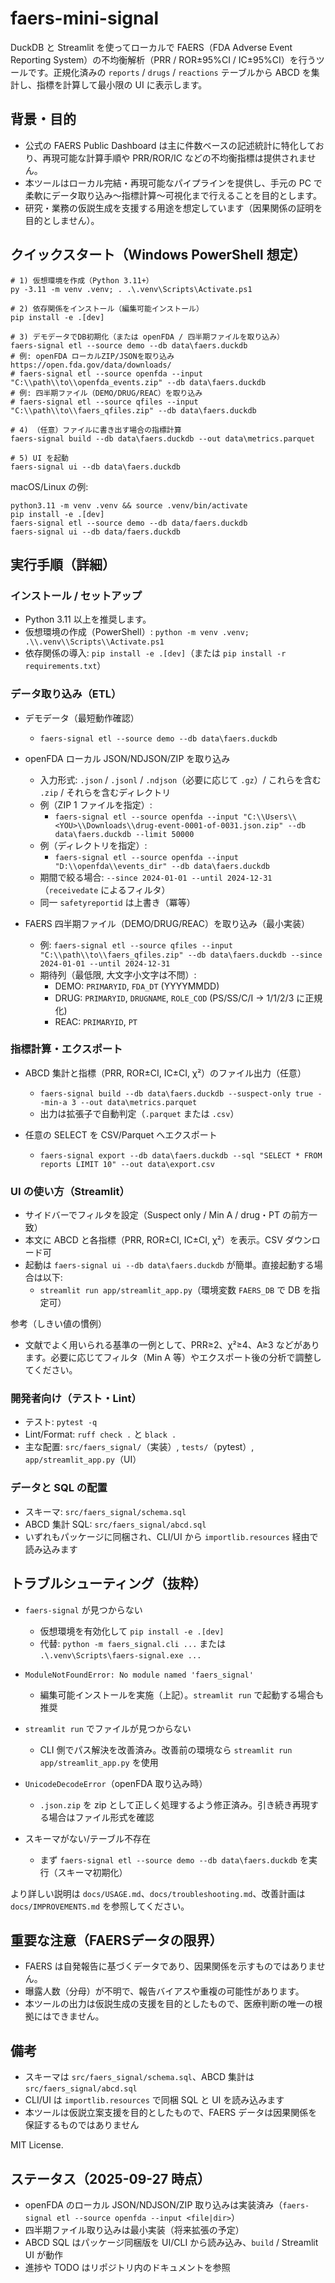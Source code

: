 # faers-mini-signal

DuckDB と Streamlit を使ってローカルで FAERS（FDA Adverse Event Reporting System）の不均衡解析（PRR / ROR±95%CI / IC±95%CI）を行うツールです。正規化済みの `reports` / `drugs` / `reactions` テーブルから ABCD を集計し、指標を計算して最小限の UI に表示します。

## 背景・目的

- 公式の FAERS Public Dashboard は主に件数ベースの記述統計に特化しており、再現可能な計算手順や PRR/ROR/IC などの不均衡指標は提供されません。
- 本ツールはローカル完結・再現可能なパイプラインを提供し、手元の PC で柔軟にデータ取り込み～指標計算～可視化まで行えることを目的とします。
- 研究・業務の仮説生成を支援する用途を想定しています（因果関係の証明を目的としません）。

## クイックスタート（Windows PowerShell 想定）

```
# 1) 仮想環境を作成（Python 3.11+）
py -3.11 -m venv .venv; . .\.venv\Scripts\Activate.ps1

# 2) 依存関係をインストール（編集可能インストール）
pip install -e .[dev]

# 3) デモデータでDB初期化（または openFDA / 四半期ファイルを取り込み）
faers-signal etl --source demo --db data\faers.duckdb
# 例: openFDA ローカルZIP/JSONを取り込み
https://open.fda.gov/data/downloads/
# faers-signal etl --source openfda --input "C:\\path\\to\\openfda_events.zip" --db data\faers.duckdb
# 例: 四半期ファイル（DEMO/DRUG/REAC）を取り込み
# faers-signal etl --source qfiles --input "C:\\path\\to\\faers_qfiles.zip" --db data\faers.duckdb

# 4) （任意）ファイルに書き出す場合の指標計算
faers-signal build --db data\faers.duckdb --out data\metrics.parquet

# 5) UI を起動
faers-signal ui --db data\faers.duckdb
```

macOS/Linux の例:

```
python3.11 -m venv .venv && source .venv/bin/activate
pip install -e .[dev]
faers-signal etl --source demo --db data/faers.duckdb
faers-signal ui --db data/faers.duckdb
```

## 実行手順（詳細）

### インストール / セットアップ

- Python 3.11 以上を推奨します。
- 仮想環境の作成（PowerShell）: `python -m venv .venv; .\\.venv\\Scripts\\Activate.ps1`
- 依存関係の導入: `pip install -e .[dev]`（または `pip install -r requirements.txt`）

### データ取り込み（ETL）

- デモデータ（最短動作確認）
  - `faers-signal etl --source demo --db data\faers.duckdb`

- openFDA ローカル JSON/NDJSON/ZIP を取り込み
  - 入力形式: `.json` / `.jsonl` / `.ndjson`（必要に応じて `.gz`）/ これらを含む `.zip` / それらを含むディレクトリ
  - 例（ZIP 1 ファイルを指定）:
    - `faers-signal etl --source openfda --input "C:\\Users\\<YOU>\\Downloads\\drug-event-0001-of-0031.json.zip" --db data\faers.duckdb --limit 50000`
  - 例（ディレクトリを指定）:
    - `faers-signal etl --source openfda --input "D:\\openfda\\events_dir" --db data\faers.duckdb`
  - 期間で絞る場合: `--since 2024-01-01 --until 2024-12-31`（`receivedate` によるフィルタ）
  - 同一 `safetyreportid` は上書き（冪等）

- FAERS 四半期ファイル（DEMO/DRUG/REAC）を取り込み（最小実装）
  - 例: `faers-signal etl --source qfiles --input "C:\\path\\to\\faers_qfiles.zip" --db data\faers.duckdb --since 2024-01-01 --until 2024-12-31`
  - 期待列（最低限, 大文字小文字は不問）:
    - DEMO: `PRIMARYID`, `FDA_DT` (YYYYMMDD)
    - DRUG: `PRIMARYID`, `DRUGNAME`, `ROLE_COD` (PS/SS/C/I → 1/1/2/3 に正規化)
    - REAC: `PRIMARYID`, `PT`

### 指標計算・エクスポート

- ABCD 集計と指標（PRR, ROR±CI, IC±CI, χ²）のファイル出力（任意）
  - `faers-signal build --db data\faers.duckdb --suspect-only true --min-a 3 --out data\metrics.parquet`
  - 出力は拡張子で自動判定（`.parquet` または `.csv`）

- 任意の SELECT を CSV/Parquet へエクスポート
  - `faers-signal export --db data\faers.duckdb --sql "SELECT * FROM reports LIMIT 10" --out data\export.csv`

### UI の使い方（Streamlit）

- サイドバーでフィルタを設定（Suspect only / Min A / drug・PT の前方一致）
- 本文に ABCD と各指標（PRR, ROR±CI, IC±CI, χ²）を表示。CSV ダウンロード可
- 起動は `faers-signal ui --db data\faers.duckdb` が簡単。直接起動する場合は以下:
  - `streamlit run app/streamlit_app.py`（環境変数 `FAERS_DB` で DB を指定可）

参考（しきい値の慣例）
- 文献でよく用いられる基準の一例として、PRR≥2、χ²≥4、A≥3 などがあります。必要に応じてフィルタ（Min A 等）やエクスポート後の分析で調整してください。

### 開発者向け（テスト・Lint）

- テスト: `pytest -q`
- Lint/Format: `ruff check .` と `black .`
- 主な配置: `src/faers_signal/`（実装）, `tests/`（pytest）, `app/streamlit_app.py`（UI）

### データと SQL の配置

- スキーマ: `src/faers_signal/schema.sql`
- ABCD 集計 SQL: `src/faers_signal/abcd.sql`
- いずれもパッケージに同梱され、CLI/UI から `importlib.resources` 経由で読み込みます

## トラブルシューティング（抜粋）

- `faers-signal` が見つからない
  - 仮想環境を有効化して `pip install -e .[dev]`
  - 代替: `python -m faers_signal.cli ...` または `.\.venv\Scripts\faers-signal.exe ...`

- `ModuleNotFoundError: No module named 'faers_signal'`
  - 編集可能インストールを実施（上記）。`streamlit run` で起動する場合も推奨

- `streamlit run` でファイルが見つからない
  - CLI 側でパス解決を改善済み。改善前の環境なら `streamlit run app/streamlit_app.py` を使用

- `UnicodeDecodeError`（openFDA 取り込み時）
  - `.json.zip` を zip として正しく処理するよう修正済み。引き続き再現する場合はファイル形式を確認

- スキーマがない/テーブル不存在
  - まず `faers-signal etl --source demo --db data\faers.duckdb` を実行（スキーマ初期化）

より詳しい説明は `docs/USAGE.md`、`docs/troubleshooting.md`、改善計画は `docs/IMPROVEMENTS.md` を参照してください。

## 重要な注意（FAERSデータの限界）
- FAERS は自発報告に基づくデータであり、因果関係を示すものではありません。
- 曝露人数（分母）が不明で、報告バイアスや重複の可能性があります。
- 本ツールの出力は仮説生成の支援を目的としたもので、医療判断の唯一の根拠にはできません。

## 備考
- スキーマは `src/faers_signal/schema.sql`、ABCD 集計は `src/faers_signal/abcd.sql`
- CLI/UI は `importlib.resources` で同梱 SQL と UI を読み込みます
- 本ツールは仮説立案支援を目的としたもので、FAERS データは因果関係を保証するものではありません

MIT License.

## ステータス（2025-09-27 時点）
- openFDA のローカル JSON/NDJSON/ZIP 取り込みは実装済み（`faers-signal etl --source openfda --input <file|dir>`）
- 四半期ファイル取り込みは最小実装（将来拡張の予定）
- ABCD SQL はパッケージ同梱版を UI/CLI から読み込み、`build` / Streamlit UI が動作
- 進捗や TODO はリポジトリ内のドキュメントを参照
